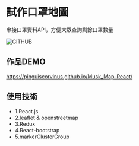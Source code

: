# 試作口罩地圖

串接口罩資料API，方便大眾查詢剩餘口罩數量

![GITHUB]( https://github.com/pinguiscorvinus/Musk_Map-React/blob/master/musk-map.jpg "musk-map.jpg")


## 作品DEMO
https://pinguiscorvinus.github.io/Musk_Map-React/

## 使用技術

* 1.React.js
* 2.leaflet & openstreetmap
* 3.Redux
* 4.React-bootstrap
* 5.markerClusterGroup
